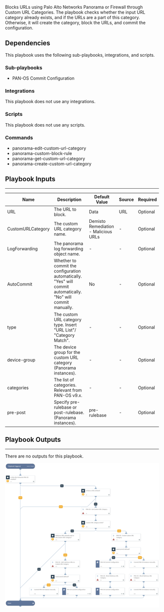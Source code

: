 Blocks URLs using Palo Alto Networks Panorama or Firewall through Custom URL Categories.
The playbook checks whether the input URL category already exists, and if the URLs are a part of this category. Otherwise, it will create the category, block the URLs, and commit the configuration.

## Dependencies
This playbook uses the following sub-playbooks, integrations, and scripts.

### Sub-playbooks
* PAN-OS Commit Configuration

### Integrations
This playbook does not use any integrations.

### Scripts
This playbook does not use any scripts.

### Commands
* panorama-edit-custom-url-category
* panorama-custom-block-rule
* panorama-get-custom-url-category
* panorama-create-custom-url-category

## Playbook Inputs
---

| **Name** | **Description** | **Default Value** | **Source** | **Required** |
| --- | --- | --- | --- | --- |
| URL | The URL to block. | Data | URL | Optional |
| CustomURLCategory | The custom URL category name. | Demisto Remediation - Malicious URLs | - | Optional |
| LogForwarding | The panorama log forwarding object name. | - | - | Optional |
| AutoCommit | Whether to commit the configuration automatically. "Yes" will commit automatically. "No" will commit manually. | No | - | Optional |
| type | The custom URL category type. Insert "URL List"/ "Category Match". | - | - | Optional |
| device-group | The device group for the custom URL category (Panorama instances). | - | - | Optional |
| categories | The list of categories. Relevant from PAN-OS v9.x. | - | - | Optional |
| pre-post | Specify pre-rulebase or post-rulebase. (Panorama instances). | pre-rulebase | - | Optional |

## Playbook Outputs
---
There are no outputs for this playbook.

![PAN-OS_Block_URL_Custom_URL_Category](https://github.com/ElazarK/content-docs/blob/master/images/playbooks/PAN-OS_Block_URL_Custom_URL_Category.png)
